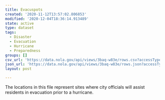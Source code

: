 ```yaml
---
title: Evacuspots
created: '2020-11-12T13:57:02.806853'
modified: '2020-12-04T18:36:14.913489'
state: active
type: dataset
tags:
  - Disaster
  - Evacuation
  - Hurricane
  - Preparedness
groups: []
csv_url: 'https://data.nola.gov/api/views/3baq-w83e/rows.csv?accessType=DOWNLOAD'
json_url: 'https://data.nola.gov/api/views/3baq-w83e/rows.json?accessType=DOWNLOAD'
layout: post

---
```

The locations in this file represent sites where city officials will assist residents in evacuation prior to a hurricane.
